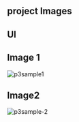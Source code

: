 ## project Images

## UI

## Image 1
![p3sample1](https://github.com/user-attachments/assets/3bc39483-ae3f-43d0-bc90-35512dadacad)

## Image2
![p3sample-2](https://github.com/user-attachments/assets/d8a92eb3-c766-40e2-83f0-6bfa84b630fa)
